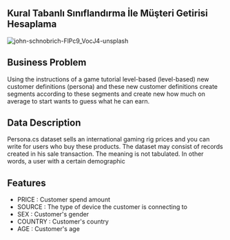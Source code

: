 
## Kural Tabanlı Sınıflandırma İle Müşteri Getirisi Hesaplama
![john-schnobrich-FlPc9_VocJ4-unsplash](https://user-images.githubusercontent.com/81189969/145985442-fd155ab6-6f7f-4b6d-9521-523e9ec099c1.jpg)

## Business Problem 
Using the instructions of a game tutorial
level-based (level-based) new customer definitions
(persona) and these new customer definitions
create segments according to these segments and create new
how much on average to start
wants to guess what he can earn.


## Data Description 
Persona.cs dataset sells an international gaming rig prices
and you can write for users who buy these products.
The dataset may consist of records created in his sale transaction.
The meaning is not tabulated.
In other words, a user with a certain demographic

## Features 
- PRICE   : Customer spend amount
- SOURCE  : The type of device the customer is connecting to
- SEX     : Customer's gender
- COUNTRY : Customer's country
- AGE     : Customer's age

